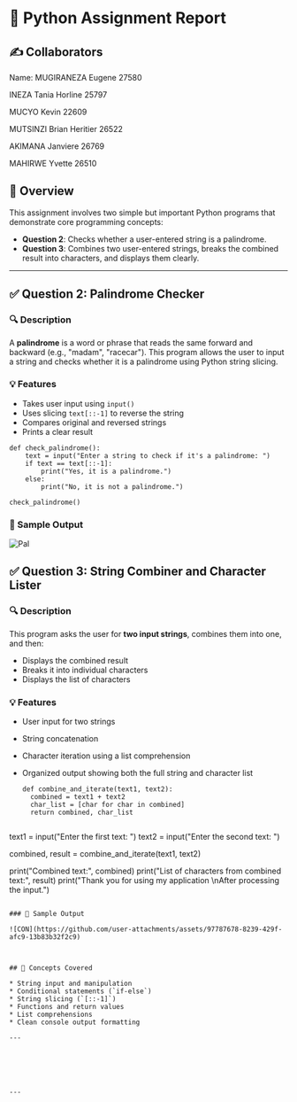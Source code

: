 
# 🐍 Python Assignment Report
## ✍️ Collaborators
Name:
MUGIRANEZA Eugene  27580

INEZA Tania Horline 25797

MUCYO Kevin 22609

MUTSINZI Brian Heritier 26522

AKIMANA Janviere 26769

MAHIRWE Yvette 26510

## 📄 Overview

This assignment involves two simple but important Python programs that demonstrate core programming concepts:

* **Question 2**: Checks whether a user-entered string is a palindrome.
* **Question 3**: Combines two user-entered strings, breaks the combined result into characters, and displays them clearly.

---

## ✅ Question 2: Palindrome Checker

### 🔍 Description

A **palindrome** is a word or phrase that reads the same forward and backward (e.g., "madam", "racecar"). This program allows the user to input a string and checks whether it is a palindrome using Python string slicing.

### 💡 Features

* Takes user input using `input()`
* Uses slicing `text[::-1]` to reverse the string
* Compares original and reversed strings
* Prints a clear result
```
def check_palindrome():
    text = input("Enter a string to check if it's a palindrome: ")
    if text == text[::-1]:
        print("Yes, it is a palindrome.")
    else:
        print("No, it is not a palindrome.")

check_palindrome()
```

### 🧾 Sample Output
![Pal](https://github.com/user-attachments/assets/feeb9042-9efc-4020-9558-5968e5c3ec49)


## ✅ Question 3: String Combiner and Character Lister

### 🔍 Description

This program asks the user for **two input strings**, combines them into one, and then:

* Displays the combined result
* Breaks it into individual characters
* Displays the list of characters

### 💡 Features

* User input for two strings
* String concatenation
* Character iteration using a list comprehension
* Organized output showing both the full string and character list

  ```
  def combine_and_iterate(text1, text2):
    combined = text1 + text2
    char_list = [char for char in combined]
    return combined, char_list  


text1 = input("Enter the first text: ")
text2 = input("Enter the second text: ")


combined, result = combine_and_iterate(text1, text2)

print("Combined text:", combined)
print("List of characters from combined text:", result)
print("Thank you for using my application \nAfter processing the input.")

  ```

### 🧾 Sample Output

![CON](https://github.com/user-attachments/assets/97787678-8239-429f-afc9-13b83b32f2c9)



## 🧠 Concepts Covered

* String input and manipulation
* Conditional statements (`if-else`)
* String slicing (`[::-1]`)
* Functions and return values
* List comprehensions
* Clean console output formatting

---






---



